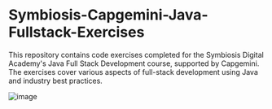 # Symbiosis-Capgemini-Java-Fullstack-Exercises
This repository contains code exercises completed for the Symbiosis Digital Academy's Java Full Stack Development course,  supported by Capgemini. The exercises cover various aspects of full-stack development using Java and industry best practices.

![image](https://github.com/sumedhahire/Symbiosis-Capgemini-Java-Fullstack-Exercises/assets/94281812/17fa58bd-9367-4441-b439-7a4611b0f674)
